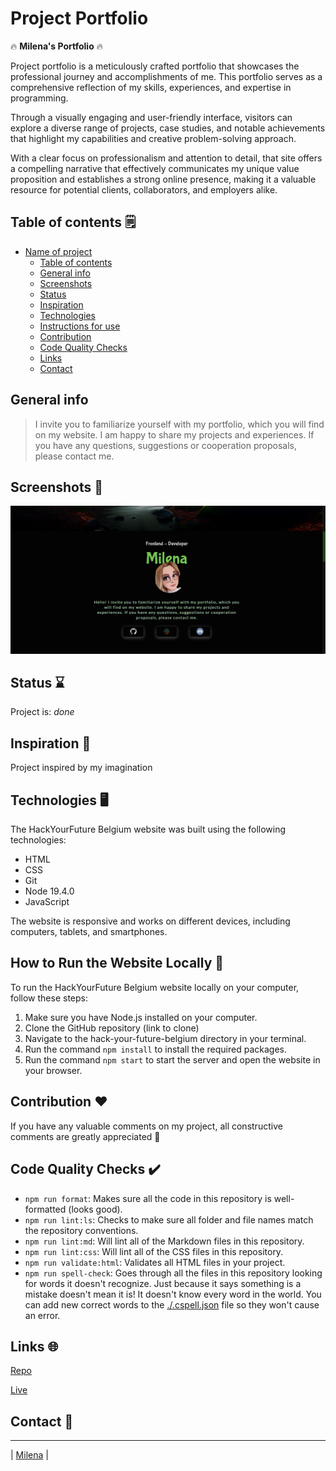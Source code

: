 # Project Portfolio

:fire: **Milena's Portfolio** :fire:

Project portfolio is a meticulously crafted portfolio that showcases the
professional journey and accomplishments of me. This portfolio serves as a
comprehensive reflection of my skills, experiences, and expertise in
programming.

Through a visually engaging and user-friendly interface, visitors can explore a
diverse range of projects, case studies, and notable achievements that highlight
my capabilities and creative problem-solving approach.

With a clear focus on professionalism and attention to detail, that site offers
a compelling narrative that effectively communicates my unique value proposition
and establishes a strong online presence, making it a valuable resource for
potential clients, collaborators, and employers alike.

## Table of contents 🗒️

- [Name of project](#project-portfolio)
  - [Table of contents](#table-of-contents-🗒️)
  - [General info](#general-info)
  - [Screenshots](#screenshots-📸)
  - [Status](#status-⌛)
  - [Inspiration](#inspiration-💭)
  - [Technologies](#technologies-🖥️)
  - [Instructions for use](#how-to-run-the-website-locally-📂)
  - [Contribution](#contribution-❤️)
  - [Code Quality Checks](#code-quality-checks-✔️)
  - [Links](#links-🌐)
  - [Contact](#contact-💌)

## General info

> I invite you to familiarize yourself with my portfolio, which you will find on
> my website. I am happy to share my projects and experiences. If you have any
> questions, suggestions or cooperation proposals, please contact me.

## Screenshots 📸

![screenshot](./public/screen-portfolio.png)

## Status ⌛

Project is: _done_

## Inspiration 💭

Project inspired by my imagination

## Technologies 🖥️

The HackYourFuture Belgium website was built using the following technologies:

- HTML
- CSS
- Git
- Node 19.4.0
- JavaScript

The website is responsive and works on different devices, including computers,
tablets, and smartphones.

## How to Run the Website Locally 📂

To run the HackYourFuture Belgium website locally on your computer, follow these
steps:

1. Make sure you have Node.js installed on your computer.
2. Clone the GitHub repository (link to clone)
3. Navigate to the hack-your-future-belgium directory in your terminal.
4. Run the command `npm install` to install the required packages.
5. Run the command `npm start` to start the server and open the website in your
   browser.

## Contribution ❤️

If you have any valuable comments on my project, all constructive comments are
greatly appreciated :pray:

## Code Quality Checks ✔️

- `npm run format`: Makes sure all the code in this repository is well-formatted
  (looks good).
- `npm run lint:ls`: Checks to make sure all folder and file names match the
  repository conventions.
- `npm run lint:md`: Will lint all of the Markdown files in this repository.
- `npm run lint:css`: Will lint all of the CSS files in this repository.
- `npm run validate:html`: Validates all HTML files in your project.
- `npm run spell-check`: Goes through all the files in this repository looking
  for words it doesn't recognize. Just because it says something is a mistake
  doesn't mean it is! It doesn't know every word in the world. You can add new
  correct words to the [./.cspell.json](./.cspell.json) file so they won't cause
  an error.

## Links 🌐

[Repo](https://github.com/Mileenka/Portfolio)

[Live](https://mileenka.github.io/Portfolio/)

## Contact 💌

---

| [Milena](https://github.com/Mileenka) |

